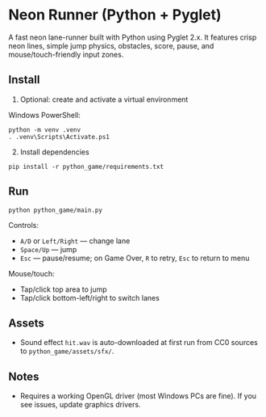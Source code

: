 # Neon Runner (Python + Pyglet)

A fast neon lane-runner built with Python using Pyglet 2.x. It features crisp neon lines, simple jump physics, obstacles, score, pause, and mouse/touch-friendly input zones.

## Install

1) Optional: create and activate a virtual environment

Windows PowerShell:

```
python -m venv .venv
. .venv\Scripts\Activate.ps1
```

2) Install dependencies

```
pip install -r python_game/requirements.txt
```

## Run

```
python python_game/main.py
```

Controls:
- `A/D` or `Left/Right` — change lane
- `Space/Up` — jump
- `Esc` — pause/resume; on Game Over, `R` to retry, `Esc` to return to menu

Mouse/touch:
- Tap/click top area to jump
- Tap/click bottom-left/right to switch lanes

## Assets

- Sound effect `hit.wav` is auto-downloaded at first run from CC0 sources to `python_game/assets/sfx/`.

## Notes

- Requires a working OpenGL driver (most Windows PCs are fine). If you see issues, update graphics drivers.
